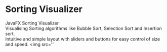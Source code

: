 # Sorting Visualizer
JavaFX Sorting Visualizer<br>
Visualising Sorting algorithms like Bubble Sort, Selection Sort and Insertion sort.<br>
Intuitive and simple layout with sliders and buttons for easy control of size and speed.
<img src=''
